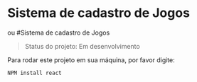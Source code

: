 <h1>Sistema de cadastro de Jogos </h1>
ou #Sistema de cadastro de Jogos

> Status do projeto: Em desenvolvimento

Para rodar este projeto em sua máquina, por favor digite:

```
NPM install react
```
